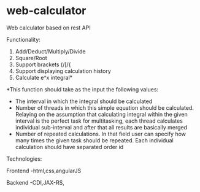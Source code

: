 web-calculator
================
Web calculator  based on rest API

Functionality:
1) Add/Deduct/Multiply/Divide
2) Square/Root
3) Support brackets (/[/{
4) Support displaying calculation history
5) Calculate e^x integral*

*This function should take as the input the following values:
- The interval in which the integral should be calculated
- Number of threads in which this simple equation should be calculated. Relaying on the assumption that calculating integral within the given interval is the perfect task for multitasking, each thread calculates individual sub-interval and after that all results are basically merged
- Number of repeated calculations. In that field user can specify how many times the given task should be repeated. Each individual calculation should have separated order id

Technologies:

Frontend
-html,css,angularJS

Backend
-CDI,JAX-RS,
